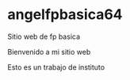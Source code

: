 # angelfpbasica64
Sitio web de fp basica

Bienvenido a mi sitio web

Esto es un trabajo de instituto
